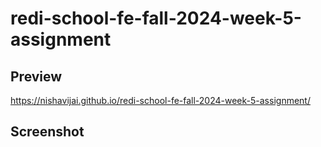 # redi-school-fe-fall-2024-week-5-assignment
 
## Preview
https://nishavijai.github.io/redi-school-fe-fall-2024-week-5-assignment/

## Screenshot
